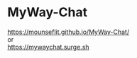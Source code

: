 # MyWay-Chat

https://mounseflit.github.io/MyWay-Chat/ <br>
 or <br>
 https://mywaychat.surge.sh <br>
